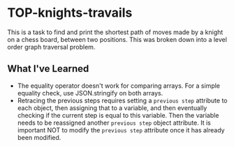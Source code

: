 # TOP-knights-travails

This is a task to find and print the shortest path of moves made by a knight on a chess board, between two positions. This was broken down into a level order graph traversal problem.

## What I've Learned

- The equality operator doesn't work for comparing arrays. For a simple equality check, use JSON.stringify on both arrays.
- Retracing the previous steps requires setting a `previous step` attribute to each object, then assigning that to a variable, and then eventually checking if the current step is equal to this variable. Then the variable needs to be reassigned another `previous step` object attribute. It is important NOT to modify the `previous step` attribute once it has already been modified.
